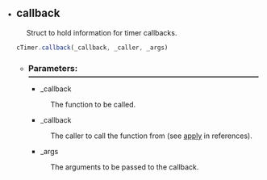 * <a name="callbackdata"/> <h2> callback </h1> 
  <p style="padding-left: 20px;"> Struct to hold information for timer callbacks. </p>

  ```Javascript
  cTimer.callback(_callback, _caller, _args) 
  ```

  * <a name="parameters"/> <h3> Parameters: </h3> <hr style="height:2px;border:none;margin-top: -10px;">

    * <a name="_callback"/> _callback <p style="padding-left: 20px;"> The function to be called. </p>

    * <a name="_callback"/> _callback <p style="padding-left: 20px;"> The caller to call the function from (see [apply](#references) in references). </p>

    * <a name="_args"/> _args <p style="padding-left: 20px;"> The arguments to be passed to the callback. </p>